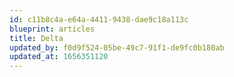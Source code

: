 ```yaml
---
id: c11b8c4a-e64a-4411-9438-dae9c18a113c
blueprint: articles
title: Delta
updated_by: f0d9f524-05be-49c7-91f1-de9fc0b180ab
updated_at: 1656351120
---
```

